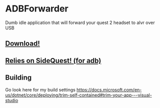 # ADBForwarder
 Dumb idle application that will forward your quest 2 headset to alvr over USB

## [Download!](https://github.com/AtlasTheProto/ADBForwarder/releases/latest/download/ADBForwarder.exe)

## [Relies on SideQuest! (for adb)](https://sidequestvr.com/setup-howto)

## Building

Go look here for my build settings
https://docs.microsoft.com/en-us/dotnet/core/deploying/trim-self-contained#trim-your-app---visual-studio
